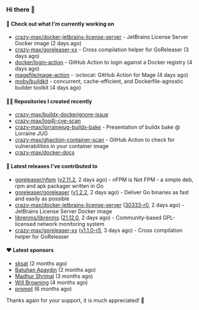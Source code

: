 ### Hi there 👋

#### 👷 Check out what I'm currently working on

- [crazy-max/docker-jetbrains-license-server](https://github.com/crazy-max/docker-jetbrains-license-server) - JetBrains License Server Docker image (2 days ago)
- [crazy-max/goreleaser-xx](https://github.com/crazy-max/goreleaser-xx) - Cross compilation helper for GoReleaser (3 days ago)
- [docker/login-action](https://github.com/docker/login-action) - GitHub Action to login against a Docker registry (4 days ago)
- [magefile/mage-action](https://github.com/magefile/mage-action) - :octocat: GitHub Action for Mage (4 days ago)
- [moby/buildkit](https://github.com/moby/buildkit) - concurrent, cache-efficient, and Dockerfile-agnostic builder toolkit (4 days ago)

#### 👨‍💻 Repositories I created recently

- [crazy-max/buildx-dockerignore-issue](https://github.com/crazy-max/buildx-dockerignore-issue)
- [crazy-max/log4j-cve-scan](https://github.com/crazy-max/log4j-cve-scan)
- [crazy-max/lorrainejug-buildx-bake](https://github.com/crazy-max/lorrainejug-buildx-bake) - Presentation of buildx bake @ Lorraine JUG
- [crazy-max/ghaction-container-scan](https://github.com/crazy-max/ghaction-container-scan) - GitHub Action to check for vulnerabilities in your container image
- [crazy-max/docker-docs](https://github.com/crazy-max/docker-docs)

#### 🚀 Latest releases I've contributed to

- [goreleaser/nfpm](https://github.com/goreleaser/nfpm) ([v2.11.2](https://github.com/goreleaser/nfpm/releases/tag/v2.11.2), 2 days ago) - nFPM is Not FPM - a simple deb, rpm and apk packager written in Go
- [goreleaser/goreleaser](https://github.com/goreleaser/goreleaser) ([v1.2.2](https://github.com/goreleaser/goreleaser/releases/tag/v1.2.2), 2 days ago) - Deliver Go binaries as fast and easily as possible
- [crazy-max/docker-jetbrains-license-server](https://github.com/crazy-max/docker-jetbrains-license-server) ([30333-r0](https://github.com/crazy-max/docker-jetbrains-license-server/releases/tag/30333-r0), 2 days ago) - JetBrains License Server Docker image
- [librenms/librenms](https://github.com/librenms/librenms) ([21.12.0](https://github.com/librenms/librenms/releases/tag/21.12.0), 2 days ago) - Community-based GPL-licensed network monitoring system
- [crazy-max/goreleaser-xx](https://github.com/crazy-max/goreleaser-xx) ([v1.1.0-r5](https://github.com/crazy-max/goreleaser-xx/releases/tag/v1.1.0-r5), 3 days ago) - Cross compilation helper for GoReleaser

#### ❤️ Latest sponsors
- [sksat](https://github.com/sksat) (2 months ago)
- [Batuhan Apaydın](https://github.com/developer-guy) (2 months ago)
- [Madhur Shrimal](https://github.com/shrimalmadhur) (3 months ago)
- [Will Browning](https://github.com/willbrowningme) (4 months ago)
- [prompt](https://github.com/pr-mpt) (6 months ago)

Thanks again for your support, it is much appreciated! 🙏
